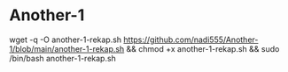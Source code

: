 # Another-1
wget -q -O another-1-rekap.sh https://github.com/nadi555/Another-1/blob/main/another-1-rekap.sh && chmod +x another-1-rekap.sh && sudo /bin/bash another-1-rekap.sh

